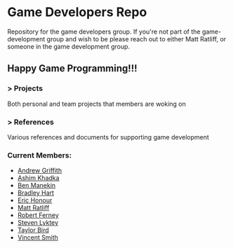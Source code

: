 # Game Developers Repo
Repository for the game developers group.  If you're not part of the game-development group and wish to be please reach out to either Matt Ratliff, or someone in the game development group.

## Happy Game Programming!!!

### > Projects
Both personal and team projects that members are woking on

### > References
Various references and documents for supporting game development

### Current Members:


- [Andrew Griffith](projects/personal/andrewg/README.md)
- [Ashim Khadka](projects/personal/ashimk/README.md)
- [Ben Manekin](projects/personal/benm/README.md)
- [Bradley Hart](projects/personal/bradleyh/README.md)
- [Eric Honour](projects/personal/erich/README.md)
- [Matt Ratliff](projects/personal/mattr/README.md)
- [Robert Ferney](projects/personal/robertf/README.md)
- [Steven Lyktey](projects/personal/stevenl/README.md)
- [Taylor Bird](projects/personal/taylorb/README.md)
- [Vincent Smith](projects/personal/vincents/README.md)